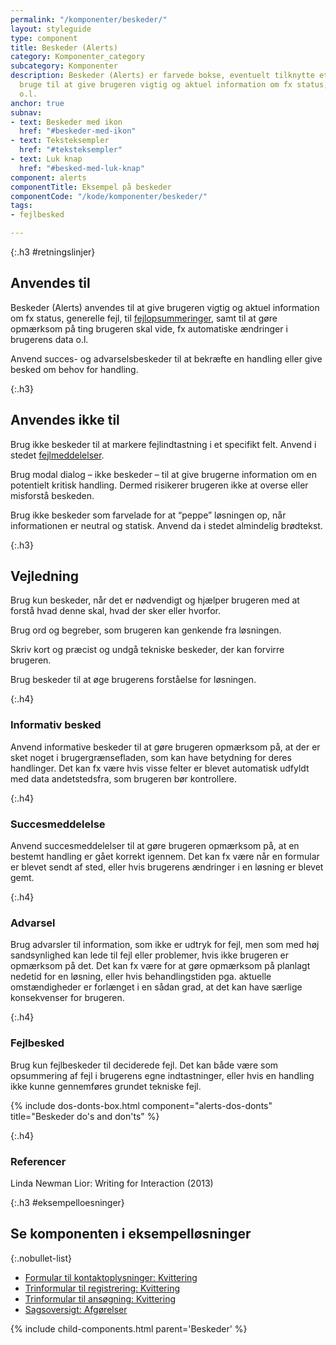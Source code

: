 ```yaml
---
permalink: "/komponenter/beskeder/"
layout: styleguide
type: component
title: Beskeder (Alerts)
category: Komponenter_category
subcategory: Komponenter
description: Beskeder (Alerts) er farvede bokse, eventuelt tilknytte et ikon, du kan
  bruge til at give brugeren vigtig og aktuel information om fx status, fejl, opdateringer,
  o.l.
anchor: true
subnav:
- text: Beskeder med ikon
  href: "#beskeder-med-ikon"
- text: Teksteksempler
  href: "#teksteksempler"
- text: Luk knap
  href: "#besked-med-luk-knap"
component: alerts
componentTitle: Eksempel på beskeder
componentCode: "/kode/komponenter/beskeder/"
tags:
- fejlbesked

---
```

{:.h3 #retningslinjer}
## Anvendes til

Beskeder (Alerts) anvendes til at give brugeren vigtig og aktuel information om fx status, generelle fejl, til <a href="/komponenter/fejlangivelse/fejlopsummering/">fejlopsummeringer</a>, samt til at gøre opmærksom på ting brugeren skal vide, fx automatiske ændringer i brugerens data o.l.

Anvend succes- og advarselsbeskeder til at bekræfte en handling eller give besked om behov for handling.

{:.h3}
## Anvendes ikke til

Brug ikke beskeder til at markere fejlindtastning i et specifikt felt. Anvend i stedet <a href="/komponenter/fejlangivelse/fejlmeddelelser/">fejlmeddelelser</a>.

Brug modal dialog – ikke beskeder – til at give brugerne information om en potentielt kritisk handling. Dermed risikerer brugeren ikke at overse eller misforstå beskeden.

Brug ikke beskeder som farvelade for at “peppe” løsningen op, når informationen er neutral og statisk. Anvend da i stedet almindelig brødtekst.

{:.h3}
## Vejledning

Brug kun beskeder, når det er nødvendigt og hjælper brugeren med at forstå hvad denne skal, hvad der sker eller hvorfor. 

Brug ord og begreber, som brugeren kan genkende fra løsningen.

Skriv kort og præcist og undgå tekniske beskeder, der kan forvirre brugeren.

Brug beskeder til at øge brugerens forståelse for løsningen.

{:.h4}
### Informativ besked
Anvend informative beskeder til at gøre brugeren opmærksom på, at der er sket noget i brugergrænsefladen, som kan have betydning for deres handlinger. Det kan fx være hvis visse felter er blevet automatisk udfyldt med data andetstedsfra, som brugeren bør kontrollere.
 
{:.h4} 
### Succesmeddelelse
Anvend succesmeddelelser til at gøre brugeren opmærksom på, at en bestemt handling er gået korrekt igennem. Det kan fx være når en formular er blevet sendt af sted, eller hvis brugerens ændringer i en løsning er blevet gemt. 
 
{:.h4} 
### Advarsel
Brug advarsler til information, som ikke er udtryk for fejl, men som med høj sandsynlighed kan lede til fejl eller problemer, hvis ikke brugeren er opmærksom på det. Det kan fx være for at gøre opmærksom på planlagt nedetid for en løsning, eller hvis behandlingstiden pga. aktuelle omstændigheder er forlænget i en sådan grad, at det kan have særlige konsekvenser for brugeren. 
 
{:.h4} 
### Fejlbesked
Brug kun fejlbeskeder til deciderede fejl. Det kan både være som opsummering af fejl i brugerens egne indtastninger, eller hvis en handling ikke kunne gennemføres grundet tekniske fejl. 

{% include dos-donts-box.html component="alerts-dos-donts" title="Beskeder do's and don'ts" %}

{:.h4}
### Referencer
Linda Newman Lior: Writing for Interaction (2013)

{:.h3 #eksempelloesninger}
## Se komponenten i eksempelløsninger

{:.nobullet-list}
- <a href="/pages/eksempler/formular-til-kontaktoplysninger/formular-3/?r={{page.permalink}}%23eksempelloesninger" title="Vis eksempel 'Formular til kontaktoplysninger: Kvittering'">Formular til kontaktoplysninger: Kvittering</a>
- <a href="/pages/eksempler/trinformular-til-registrering/registrering-7/?r={{page.permalink}}%23eksempelloesninger" title="Vis eksempel 'Trinformular til registrering: Kvittering'">Trinformular til registrering: Kvittering</a>
- <a href="/pages/eksempler/trinformular-til-ansoegning/ansoegning-6/?r={{page.permalink}}%23eksempelloesninger" title="Vis eksempel 'Trinformular til ansøgning: Kvittering'">Trinformular til ansøgning: Kvittering</a>
- <a href="/pages/eksempler/sagsoversigt/sagsoversigt-3/?r={{page.permalink}}%23eksempelloesninger" title="Vis eksempel 'Sagsoversigt: Afgørelser'">Sagsoversigt: Afgørelser</a>


{% include child-components.html parent='Beskeder' %}